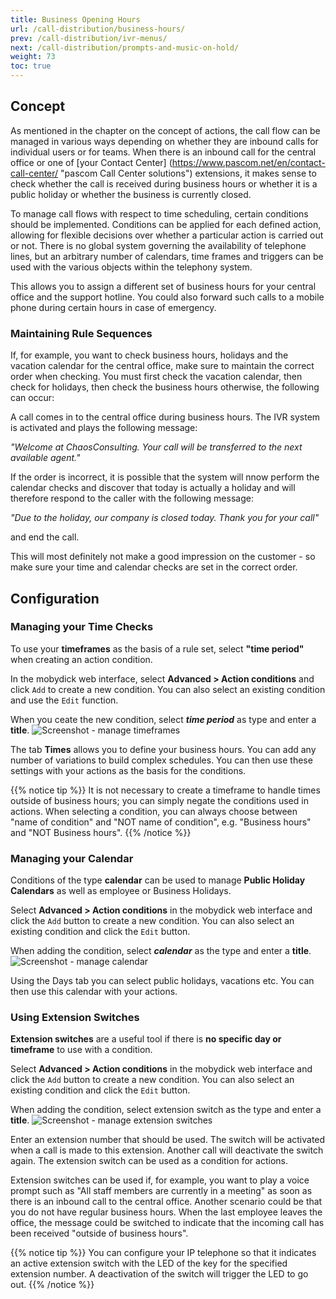 ```yaml
---
title: Business Opening Hours
url: /call-distribution/business-hours/
prev: /call-distribution/ivr-menus/
next: /call-distribution/prompts-and-music-on-hold/
weight: 73
toc: true
---
```


## Concept

As mentioned in the chapter on the concept of actions, the call flow can be managed in various ways depending on whether they are inbound calls for individual users or for teams. When there is an inbound call for the central office or one of [your Contact Center] (https://www.pascom.net/en/contact-call-center/ "pascom Call Center solutions") extensions, it makes sense to check whether the call is received during business hours or whether it is a public holiday or whether the business is currently closed.

To manage call flows with respect to time scheduling, certain conditions should be implemented. Conditions can be applied for each defined action, allowing for flexible decisions over whether a particular action is carried out or not. There is no global system governing the availability of telephone lines, but an arbitrary number of calendars, time frames and triggers can be used with the various objects within the telephony system.

This allows you to assign a different set of business hours for your central office and the support hotline. You could also forward such calls to a mobile phone during certain hours in case of emergency.

### Maintaining Rule Sequences
If, for example, you want to check business hours, holidays and the vacation calendar for the central office, make sure to maintain the correct order when checking. You must first check the vacation calendar, then check for holidays, then check the business hours otherwise, the following can occur:

A call comes in to the central office during business hours. The IVR system is activated and plays the following message: 

*"Welcome at ChaosConsulting. Your call will be transferred to the next available agent."* 

If the order is incorrect, it is possible that the system will nnow perform the calendar checks and discover that today is actually a holiday and will therefore respond to the caller with the following message: 

*"Due to the holiday, our company is closed today. Thank you for your call"* 
 
and end the call.
 
This will most definitely not make a good impression on the customer - so make sure your time and calendar checks are set in the correct order.

## Configuration
### Managing your Time Checks

To use your **timeframes** as the basis of a rule set, select **"time period"** when creating an action condition.

In the mobydick web interface, select **Advanced > Action conditions** and click `Add` to create a new condition. You can also select an existing condition and use the `Edit` function.

When you ceate the new condition, select ***time period*** as type and enter a **title**. 
![Screenshot - manage timeframes](../../images/condition_time.png?width=90% "manage timeframes")

The tab **Times** allows you to define your business hours. You can add any number of variations to build complex schedules. You can then use these settings with your actions as the basis for the conditions.

{{% notice tip %}}
It is not necessary to create a timeframe to handle times outside of business hours; you can simply negate the conditions used in actions. When selecting a condition, you can always choose between "name of condition" and "NOT name of condition", e.g. "Business hours" and "NOT Business hours".
{{% /notice %}}

### Managing your Calendar

Conditions of the type **calendar** can be used to manage **Public Holiday Calendars** as well as employee or Business Holidays.

Select **Advanced > Action conditions** in the mobydick web interface and click the `Add` button to create a new condition. You can also select an existing condition and click the `Edit` button.

When adding the condition, select ***calendar*** as the type and enter a **title**.
![Screenshot - manage calendar](../../images/condition_calendar.png?width=90% "manage calendar")

Using the Days tab you can select public holidays, vacations etc. You can then use this calendar with your actions.

### Using Extension Switches

**Extension switches** are a useful tool if there is **no specific day or timeframe** to use with a condition.

Select **Advanced > Action conditions** in the mobydick web interface and click the `Add` button to create a new condition. You can also select an existing condition and click the `Edit` button.

When adding the condition, select extension switch as the type and enter a **title**.
![Screenshot - manage extension switches](../../images/condition_switch.png?width=90% "manage extension switches")

Enter an extension number that should be used. The switch will be activated when a call is made to this extension. Another call will deactivate the switch again. The extension switch can be used as a condition for actions.

Extension switches can be used if, for example, you want to play a voice prompt such as "All staff members are currently in a meeting" as soon as there is an inbound call to the central office. Another scenario could be that you do not have regular business hours. When the last employee leaves the office, the message could be switched to indicate that the incoming call has been received "outside of business hours".

{{% notice tip %}}
You can configure your IP telephone so that it indicates an active extension switch with the LED of the key for the specified extension number. A deactivation of the switch will trigger the LED to go out.
{{% /notice %}}


